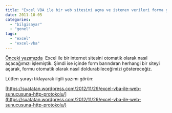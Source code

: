 ```yaml
---
title: "Excel VBA ile bir web sitesini açma ve istenen verileri forma gire"
date: 2011-10-05
categories: 
  - "bilgisayar"
  - "genel"
tags: 
  - "excel"
  - "excel-vba"
---
```


[Önceki yazımızda](http://suatatan.wordpress.com/2011/05/13/excel-icinde-makro-yazarak-herhangi-bir-internet-sitesini-acmak/ "Excel ile bir internet sitesini açma")  Excel ile bir internet sitesini otomatik olarak nasıl açacağımızı işlemiştik. Şimdi ise içinde form barındıran herhangi bir siteyi açarak, formu otomatik olarak nasıl doldurabileceğimizi göstereceğiz.

Lütfen şurayı tıklayarak ilgili yazımı görün:

[https://suatatan.wordpress.com/2012/11/29/excel-vba-ile-web-sunucusuna-http-protokolu/](https://suatatan.wordpress.com/2012/11/29/excel-vba-ile-web-sunucusuna-http-protokolu/)
